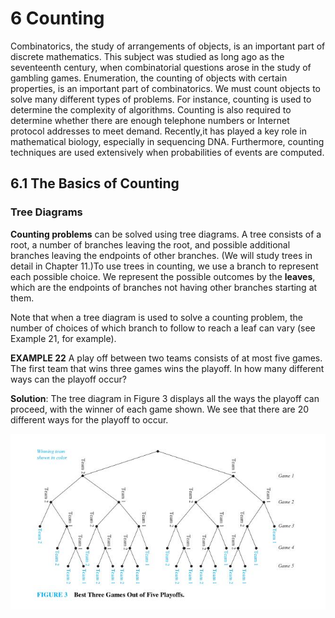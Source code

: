 # 6 Counting

Combinatorics, the study of arrangements of objects, is an important part of discrete mathematics. This subject was studied as long ago as the seventeenth century, when combinatorial questions arose in the study of gambling games. Enumeration, the counting of objects with certain properties, is an important part of combinatorics. We must count objects to solve many different types of problems. For instance, counting is used to determine the complexity of algorithms. Counting is also required to determine whether there are enough telephone numbers or Internet protocol addresses to meet demand. Recently,it has played a key role in mathematical biology, especially in sequencing DNA. Furthermore, counting techniques are used extensively when probabilities of events are computed.



## 6.1 The Basics of Counting

### Tree Diagrams

**Counting problems** can be solved using tree diagrams. A tree consists of a root, a number of branches leaving the root, and possible additional branches leaving the endpoints of other branches. (We will study trees in detail in Chapter 11.)To use trees in counting, we use a branch to represent each possible choice. We represent the possible outcomes by the **leaves**, which are the endpoints of branches not having other branches starting at them.

Note that when a tree diagram is used to solve a counting problem, the number of choices of which branch to follow to reach a leaf can vary (see Example 21, for example).

**EXAMPLE 22** A play off between two teams consists of at most five games. The first team that wins three games wins the playoff. In how many different ways can the playoff occur?

**Solution**: The tree diagram in Figure 3 displays all the ways the playoff can proceed, with the winner of each game shown. We see that there are 20 different ways for the playoff to occur.

![](./FIGURE-3-Best-Three-Games-Out-of-Five-Playoffs.jpg)